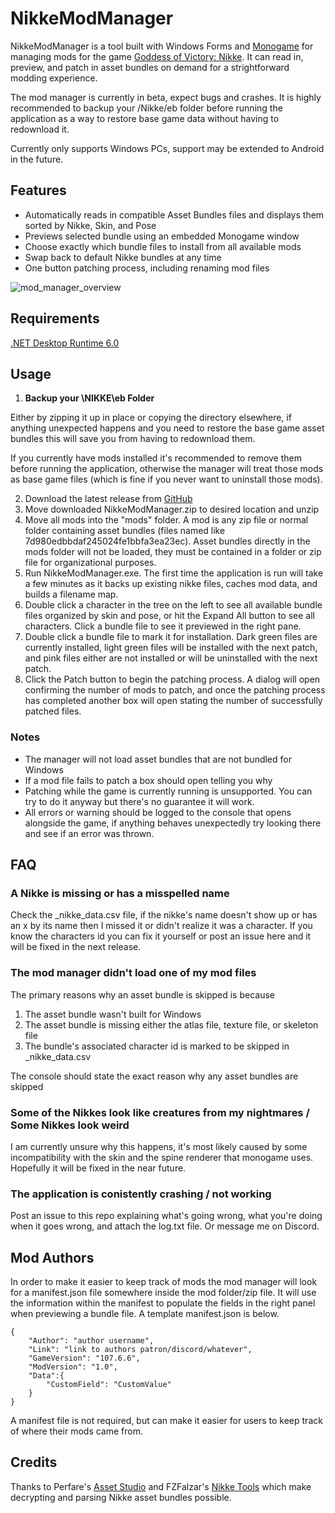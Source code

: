 # NikkeModManager

NikkeModManager is a tool built with Windows Forms and [Monogame](https://www.monogame.net/) for managing mods for the game [Goddess of Victory: Nikke](https://nikke-en.com/). It can read in, preview, and patch in asset bundles on demand for a strightforward modding experience. 

The mod manager is currently in beta, expect bugs and crashes. It is highly recommended to backup your /Nikke/eb folder before running the application as a way to restore base game data without having to redownload it.

Currently only supports Windows PCs, support may be extended to Android in the future.

## Features

* Automatically reads in compatible Asset Bundles files and displays them sorted by Nikke, Skin, and Pose
* Previews selected bundle using an embedded Monogame window
* Choose exactly which bundle files to install from all available mods
* Swap back to default Nikke bundles at any time
* One button patching process, including renaming mod files

![mod_manager_overview](https://github.com/Goddot11/NikkeModManager/assets/136280596/1fc837ab-2e40-4314-8855-44d5ccd48c55)

## Requirements

[.NET Desktop Runtime 6.0](https://dotnet.microsoft.com/download/dotnet/6.0)

## Usage

1. **Backup your \NIKKE\eb Folder**

Either by zipping it up in place or copying the directory elsewhere, if anything unexpected happens and you need to restore the base game asset bundles this will save you from having to redownload them.

If you currently have mods installed it's recommended to remove them before running the application, otherwise the manager will treat those mods as base game files (which is fine if you never want to uninstall those mods).

2. Download the latest release from [GitHub](https://github.com/Goddot11/NikkeModManager/releases)
3. Move downloaded NikkeModManager.zip to desired location and unzip
4. Move all mods into the "mods" folder. A mod is any zip file or normal folder containing asset bundles (files named like 7d980edbbdaf245024fe1bbfa3ea23ec). Asset bundles directly in the mods folder will not be loaded, they must be contained in a folder or zip file for organizational purposes.
5. Run NikkeModManager.exe. The first time the application is run will take a few minutes as it backs up existing nikke files, caches mod data, and builds a filename map.
6. Double click a character in the tree on the left to see all available bundle files organized by skin and pose, or hit the Expand All button to see all characters. Click a bundle file to see it previewed in the right pane.
7. Double click a bundle file to mark it for installation. Dark green files are currently installed, light green files will be installed with the next patch, and pink files either are not installed or will be uninstalled with the next patch.
8. Click the Patch button to begin the patching process. A dialog will open confirming the number of mods to patch, and once the patching process has completed another box will open stating the number of successfully patched files.

### Notes

* The manager will not load asset bundles that are not bundled for Windows
* If a mod file fails to patch a box should open telling you why
* Patching while the game is currently running is unsupported. You can try to do it anyway but there's no guarantee it will work.
* All errors or warning should be logged to the console that opens alongside the game, if anything behaves unexpectedly try looking there and see if an error was thrown.

## FAQ

### A Nikke is missing or has a misspelled name

Check the \_nikke_data.csv file, if the nikke's name doesn't show up or has an x by its name then I missed it or didn't realize it was a character. If you know the characters id you can fix it yourself or post an issue here and it will be fixed in the next release.

### The mod manager didn't load one of my mod files

The primary reasons why an asset bundle is skipped is because
1. The asset bundle wasn't built for Windows
2. The asset bundle is missing either the atlas file, texture file, or skeleton file
3. The bundle's associated character id is marked to be skipped in \_nikke_data.csv

The console should state the exact reason why any asset bundles are skipped

### Some of the Nikkes look like creatures from my nightmares / Some Nikkes look weird

I am currently unsure why this happens, it's most likely caused by some incompatibility with the skin and the spine renderer that monogame uses. 
Hopefully it will be fixed in the near future.

### The application is conistently crashing / not working

Post an issue to this repo explaining what's going wrong, what you're doing when it goes wrong, and attach the log.txt file. Or message me on Discord.

## Mod Authors

In order to make it easier to keep track of mods the mod manager will look for a manifest.json file somewhere inside the mod folder/zip file. 
It will use the information within the manifest to populate the fields in the right panel when previewing a bundle file.
A template manifest.json is below.

```
{
	"Author": "author username",
	"Link": "link to authors patron/discord/whatever",
	"GameVersion": "107.6.6",
	"ModVersion": "1.0",
	"Data":{
		"CustomField": "CustomValue"
	}
}
```

A manifest file is not required, but can make it easier for users to keep track of where their mods came from.

## Credits

Thanks to Perfare's [Asset Studio](https://github.com/Perfare/AssetStudio) and FZFalzar's [Nikke Tools](https://github.com/FZFalzar/NikkeTools) which make decrypting and parsing Nikke asset bundles possible.

